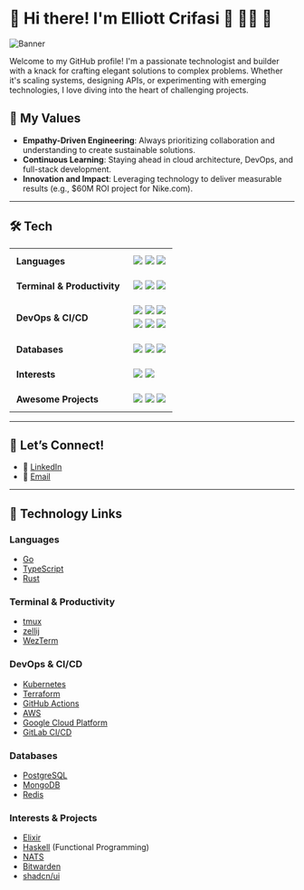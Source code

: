 # 🌲 Hi there! I'm Elliott Crifasi 🏀 👨‍💻 🎸

![Banner](./banner-1080p.gif)

Welcome to my GitHub profile! I'm a passionate technologist and builder with a knack for crafting elegant solutions to complex problems. Whether it's scaling 
systems, designing APIs, or experimenting with emerging technologies, I love diving into the heart of challenging projects.

## 🌟 My Values
- **Empathy-Driven Engineering**: Always prioritizing collaboration and understanding to create sustainable solutions.
- **Continuous Learning**: Staying ahead in cloud architecture, DevOps, and full-stack development.
- **Innovation and Impact**: Leveraging technology to deliver measurable results (e.g., $60M ROI project for Nike.com).

---

## 🛠️ Tech

<table style="border-collapse: collapse; border: none;">
<tr>
    <td style="padding: 12px;"><b>Languages</b></td>
    <td style="padding: 12px;">
        <img src="https://img.shields.io/badge/Go-00ADD8?style=flat&logo=go&logoColor=white" />
        <img src="https://img.shields.io/badge/TypeScript-007ACC?style=flat&logo=typescript&logoColor=white" />
        <img src="https://img.shields.io/badge/Rust-000000?style=flat&logo=rust&logoColor=white" />
    </td>
</tr>
<tr>
    <td style="padding: 12px;"><b>Terminal & Productivity</b></td>
    <td style="padding: 12px;">
        <img src="https://img.shields.io/badge/tmux-1BB91F?style=flat&logo=tmux&logoColor=white" />
        <img src="https://img.shields.io/badge/zellij-FFC100?style=flat" />
        <img src="https://img.shields.io/badge/WezTerm-4E49EE?&logo=wezterm&style=flat&logoColor=white" />
    </td>
</tr>
<tr>
    <td style="padding: 12px;"><b>DevOps & CI/CD</b></td>
    <td style="padding: 12px;">
        <div>
            <img src="https://img.shields.io/badge/Kubernetes-326CE5?style=flat&logo=kubernetes&logoColor=white" />
            <img src="https://img.shields.io/badge/Terraform-623CE4?style=flat&logo=terraform&logoColor=white" />
            <img src="https://img.shields.io/badge/GitHub%20Actions-2088FF?style=flat&logo=github-actions&logoColor=white" />
        </div>
        <div style="margin-top: 4px;">
            <img src="https://img.shields.io/badge/AWS-FF9900?style=flat&logo=amazonwebservices&logoColor=white" />
            <img src="https://img.shields.io/badge/GCP-4285F4?style=flat&logo=google-cloud&logoColor=white" />
            <img src="https://img.shields.io/badge/CI%2FCD-%23E94E32?style=flat&logo=gitlab&logoColor=white" />
        </div>
    </td>
</tr>
<tr>
    <td style="padding: 12px;"><b>Databases</b></td>
    <td style="padding: 12px;">
        <img src="https://img.shields.io/badge/PostgreSQL-336791?style=flat&logo=postgresql&logoColor=white" />
        <img src="https://img.shields.io/badge/MongoDB-47A248?style=flat&logo=mongodb&logoColor=white" />
        <img src="https://img.shields.io/badge/Redis-DC382D?style=flat&logo=redis&logoColor=white" />
    </td>
</tr>
<tr>
    <td style="padding: 12px;"><b>Interests</b></td>
    <td style="padding: 12px;">
        <img src="https://img.shields.io/badge/Elixir-4B275F?style=flat&logo=elixir&logoColor=white" />
        <img src="https://img.shields.io/badge/Functional%20Programming-%237B4E86?style=flat&logo=haskell&logoColor=white" />
    </td>
</tr>
<tr>
    <td style="padding: 12px;"><b>Awesome Projects</b></td>
    <td style="padding: 12px;">
        <img src="https://img.shields.io/badge/NATS-1997B5?style=flat&logo=natsdotio&logoColor=white" />
        <img src="https://img.shields.io/badge/Bitwarden-175DDC?style=flat&logo=bitwarden&logoColor=white" />
        <img src="https://img.shields.io/badge/shadcn-000000?style=flat&logo=shadcnui&logoColor=white" />
    </td>
</tr>
</table>

---

## 🤝 Let’s Connect!
- 💼 [LinkedIn](https://www.linkedin.com/in/elliott-c-584110111/)
- 📧 [Email](mailto:ecrif23@gmail.com)

---

## 🔗 Technology Links

### Languages
- [Go](https://go.dev/)
- [TypeScript](https://www.typescriptlang.org/)
- [Rust](https://www.rust-lang.org/)

### Terminal & Productivity
- [tmux](https://github.com/tmux/tmux)
- [zellij](https://zellij.dev/)
- [WezTerm](https://wezfurlong.org/wezterm/)

### DevOps & CI/CD
- [Kubernetes](https://kubernetes.io/)
- [Terraform](https://www.terraform.io/)
- [GitHub Actions](https://github.com/features/actions)
- [AWS](https://aws.amazon.com/)
- [Google Cloud Platform](https://cloud.google.com/)
- [GitLab CI/CD](https://docs.gitlab.com/ee/ci/)

### Databases
- [PostgreSQL](https://www.postgresql.org/)
- [MongoDB](https://www.mongodb.com/)
- [Redis](https://redis.io/)

### Interests & Projects
- [Elixir](https://elixir-lang.org/)
- [Haskell](https://www.haskell.org/) (Functional Programming)
- [NATS](https://nats.io/)
- [Bitwarden](https://bitwarden.com/)
- [shadcn/ui](https://ui.shadcn.com/)